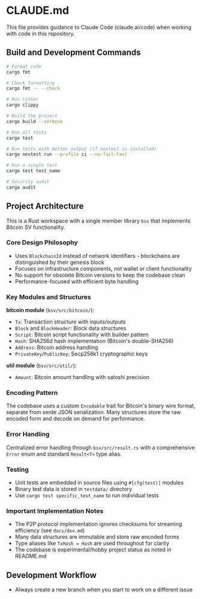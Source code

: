 # CLAUDE.md

This file provides guidance to Claude Code (claude.ai/code) when working with code in this repository.

## Build and Development Commands

```bash
# Format code
cargo fmt

# Check formatting
cargo fmt -- --check

# Run linter
cargo clippy

# Build the project
cargo build --verbose

# Run all tests
cargo test

# Run tests with better output (if nextest is installed)
cargo nextest run --profile ci --no-fail-fast

# Run a single test
cargo test test_name

# Security audit
cargo audit
```

## Project Architecture

This is a Rust workspace with a single member library `bsv` that implements Bitcoin SV functionality.

### Core Design Philosophy
- Uses `BlockchainId` instead of network identifiers - blockchains are distinguished by their genesis block
- Focuses on infrastructure components, not wallet or client functionality
- No support for obsolete Bitcoin versions to keep the codebase clean
- Performance-focused with efficient byte handling

### Key Modules and Structures

**bitcoin module** (`bsv/src/bitcoin/`):
- `Tx`: Transaction structure with inputs/outputs
- `Block` and `BlockHeader`: Block data structures
- `Script`: Bitcoin script functionality with builder pattern
- `Hash`: SHA256d hash implementation (Bitcoin's double-SHA256)
- `Address`: Bitcoin address handling
- `PrivateKey`/`PublicKey`: Secp256k1 cryptographic keys

**util module** (`bsv/src/util/`):
- `Amount`: Bitcoin amount handling with satoshi precision

### Encoding Pattern
The codebase uses a custom `Encodable` trait for Bitcoin's binary wire format, separate from serde JSON serialization. Many structures store the raw encoded form and decode on demand for performance.

### Error Handling
Centralized error handling through `bsv/src/result.rs` with a comprehensive `Error` enum and standard `Result<T>` type alias.

### Testing
- Unit tests are embedded in source files using `#[cfg(test)]` modules
- Binary test data is stored in `testdata/` directory
- Use `cargo test specific_test_name` to run individual tests

### Important Implementation Notes
- The P2P protocol implementation ignores checksums for streaming efficiency (see `docs/dev.md`)
- Many data structures are immutable and store raw encoded forms
- Type aliases like `TxHash = Hash` are used throughout for clarity
- The codebase is experimental/hobby project status as noted in README.md

## Development Workflow

- Always create a new branch when you start to work on a different issue
